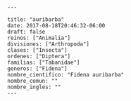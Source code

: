 
      ---

      title: "auribarba"
      date: 2017-08-18T20:46:32-06:00
      draft: false
      reinos: ["Animalia"]
      divisiones: ["Arthropoda"]
      clases: ["Insecta"]
      ordenes: ["Diptera"]
      familias: ["Tabanidae"]
      generos: ["Fidena"]
      nombre_cientifico: "Fidena auribarba"
      nombre_comun: ""
      nombre_ingles: ""
      ---

      